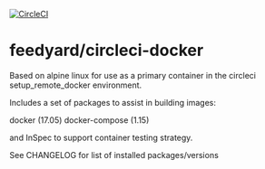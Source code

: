 [![CircleCI](https://circleci.com/gh/feedyard/circleci-docker.svg?style=shield)](https://circleci.com/gh/feedyard/circleci-docker)

# feedyard/circleci-docker

Based on alpine linux for use as a primary container in the circleci setup_remote_docker environment.

Includes a set of packages to assist in building images:

docker (17.05)
docker-compose (1.15)

and InSpec to support container testing strategy.

See CHANGELOG for list of installed packages/versions

